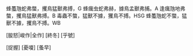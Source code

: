 蜂蠆虺蛇弗螫，攫鳥猛獸弗搏，G
蜂癘虫蛇弗赫，據鳥孟獸弗捕。A
逢癘虺地弗螫，攫鳥猛獸弗搏。B
毒蟲不螫，猛獸不據，玃鳥不搏。HSG
蜂蠆虺蛇不螫，猛獸不據，攫鳥不搏。WB

[朘怒|峻作|全作]
[終冬]
[乎號]

[捉握]
[憂嗄]
[蚤早]
